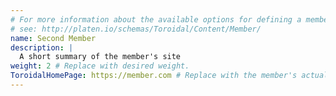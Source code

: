 ```yaml
---
# For more information about the available options for defining a member site,
# see: http://platen.io/schemas/Toroidal/Content/Member/
name: Second Member
description: |
  A short summary of the member's site
weight: 2 # Replace with desired weight.
ToroidalHomePage: https://member.com # Replace with the member's actual site
---
```

